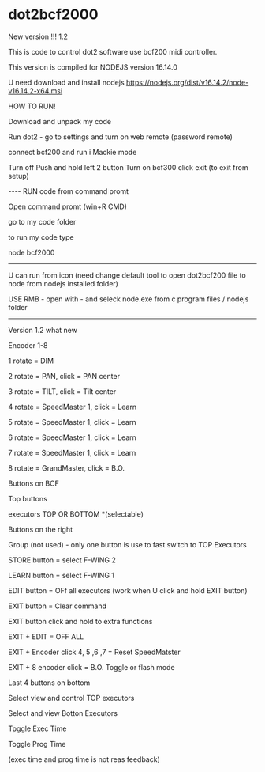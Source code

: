 # dot2bcf2000

New version !!! 1.2

This is code to control dot2 software use bcf200 midi controller.

This version is compiled for NODEJS version 16.14.0


U need download and install nodejs https://nodejs.org/dist/v16.14.2/node-v16.14.2-x64.msi



HOW TO RUN!

Download and unpack my code


Run dot2 - go to settings and turn on web remote (password remote)


connect bcf200 and run i Mackie mode


Turn off
Push and hold left 2 button
Turn on bcf300
click exit (to exit from setup)


---- RUN code from command promt

Open command promt (win+R CMD)

go to my code folder


to run my code type

node bcf2000



-------------------


U can run from icon (need change default tool to open dot2bcf200 file to node from nodejs installed folder)

USE RMB - open with - and seleck node.exe from c program files / nodejs folder


-------------------


Version 1.2 what new


Encoder 1-8

1 rotate = DIM

2 rotate = PAN, click = PAN center

3 rotate = TILT, click = Tilt center

4 rotate = SpeedMaster 1, click = Learn

5 rotate = SpeedMaster 1, click = Learn

6 rotate = SpeedMaster 1, click = Learn

7 rotate = SpeedMaster 1, click = Learn

8 rotate = GrandMaster, click = B.O.




Buttons on BCF


Top buttons

executors TOP OR BOTTOM *(selectable)

Buttons on the right


Group (not used) - only one button is use to fast switch to TOP Executors


STORE button = select F-WING 2

LEARN button = select F-WING 1

EDIT button = OFf all executors (work when U click and hold EXIT button)

EXIT button = Clear command




EXIT button click and hold to extra functions

EXIT + EDIT = OFF ALL

EXIT + Encoder click 4, 5 ,6 ,7 = Reset SpeedMatster

EXIT + 8 encoder click = B.O. Toggle or flash mode




Last 4 buttons on bottom

Select view and control TOP executors

Select and view Botton Executors

Tpggle Exec Time

Toggle Prog Time


(exec time and prog time is not reas feedback)







